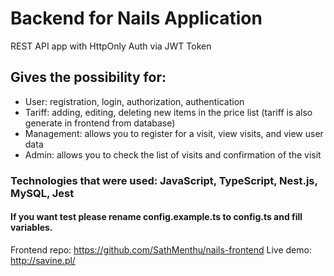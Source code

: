 # Backend for Nails Application
REST API app with HttpOnly Auth via JWT Token
## Gives the possibility for:
- User: registration, login, authorization, authentication 
- Tariff: adding, editing, deleting new items in the price list (tariff is also generate in frontend from database)
- Management: allows you to register for a visit, view visits, and view user data
- Admin: allows you to check the list of visits and confirmation of the visit
### Technologies that were used: JavaScript, TypeScript, Nest.js, MySQL, Jest 
#### If you want test please rename config.example.ts to config.ts and fill variables.


Frontend repo: https://github.com/SathMenthu/nails-frontend
Live demo: http://savine.pl/
